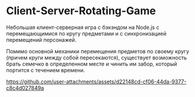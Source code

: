 # Client-Server-Rotating-Game

Небольшая клиент-серверная игра с бэкэндом на Node.js с перемещающимися по кругу предметами и с синхронизацией перемещений персонажей.

Помимо основной механики перемещения предметов по своему кругу (причем круги между собой пересекаются), существует возможность брать семечко в определенном месте и чинить им забор, который портится с течением времени.



https://github.com/user-attachments/assets/d22148cd-cf06-44da-9377-c8c4d027849a

